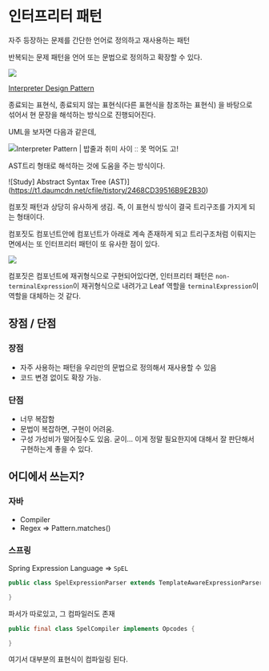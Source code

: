 # 인터프리터 패턴

자주 등장하는 문제를 간단한 언어로 정의하고 재사용하는 패턴

반복되는 문제 패턴을 언어 또는 문법으로 정의하고 확장할 수 있다.

![](https://sourcemaking.com/files/v2/content/patterns/Interpreter_example1.png?id=6e18c37efd5aa7086a60)

[Interpreter Design Pattern](https://sourcemaking.com/design_patterns/interpreter)

종료되는 표현식, 종료되지 않는 표현식(다른 표현식을 참조하는 표현식) 을 바탕으로 섞어서 현 문장을 해석하는 방식으로 진행되어진다. 

UML을 보자면 다음과 같은데,

![Interpreter Pattern | 밥줄과 취미 사이 ːː 못 먹어도 고!](https://dejavuhyo.github.io/assets/img/2021-01-28-interpreter-pattern/img001.png)

AST트리 형태로 해석하는 것에 도움을 주는 방식이다. 

![Study] Abstract Syntax Tree (AST)](https://t1.daumcdn.net/cfile/tistory/2468CD39516B9E2B30)



컴포짓 패턴과 상당히 유사하게 생김. 즉, 이 표현식 방식이 결국 트리구조를 가지게 되는 형태이다.

컴포짓도 컴포넌트안에 컴포넌트가 아래로 계속 존재하게 되고 트리구조처럼 이뤄지는 면에서는 또 인터프리터 패턴이 또 유사한 점이 있다. 

![](https://gmlwjd9405.github.io/images/design-pattern-composite/composite-pattern.png)

컴포짓은 컴포넌트에 재귀형식으로 구현되어있다면, 인터프리터 패턴은 `non-terminalExpression`이 재귀형식으로 내려가고 Leaf 역할을 `terminalExpression`이 역할을 대체하는 것 같다. 



## 장점 / 단점

### 장점

- 자주 사용하는 패턴을 우리만의 문법으로 정의해서 재사용할 수 있음
- 코드 변경 없이도 확장 가능.

### 단점

- 너무 복잡함
- 문법이 복잡하면, 구현이 어려움.
- 구성 가성비가 떨어질수도 있음. 굳이... 이게 정말 필요한지에 대해서 잘 판단해서 구현하는게 좋을 수 있다.



## 어디에서 쓰는지?

### 자바

- Compiler
- Regex ⇒ Pattern.matches()

### 스프링

Spring Expression Language ⇒ `SpEL`

```java
public class SpelExpressionParser extends TemplateAwareExpressionParser {

}
```

파서가 따로있고, 그 컴파일러도 존재

```java
public final class SpelCompiler implements Opcodes {

}
```

여기서 대부분의 표현식이 컴파일링 된다.